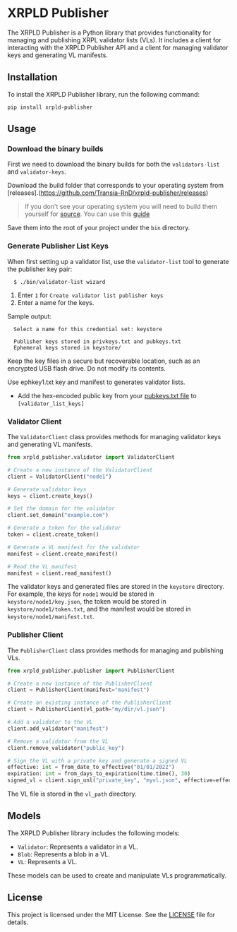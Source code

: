# XRPLD Publisher

The XRPLD Publisher is a Python library that provides functionality for managing and publishing XRPL validator lists (VLs). It includes a client for interacting with the XRPLD Publisher API and a client for managing validator keys and generating VL manifests.

## Installation

To install the XRPLD Publisher library, run the following command:

```
pip install xrpld-publisher
```

## Usage

### Download the binary builds

First we need to download the binary builds for both the `validators-list` and `validator-keys`.

Download the build folder that corresponds to your operating system from [releases].(https://github.com/Transia-RnD/xrpld-publisher/releases)

> If you don't see your operating system you will need to build them yourself for [source](https://github.com/Transia-RnD/validator-list). You can use this [guide](https://github.com/Transia-RnD/validator-list/blob/main/doc/validator-list-guide.md)

Save them into the root of your project under the `bin` directory.

### Generate Publisher List Keys

When first setting up a validator list, use the `validator-list` tool to
generate the publisher key pair:

```
  $ ./bin/validator-list wizard
```

1. Enter `1` for `Create validator list publisher keys`
2. Enter a name for the keys.

Sample output:
```
  Select a name for this credential set: keystore

  Publisher keys stored in privkeys.txt and pubkeys.txt
  Ephemeral keys stored in keystore/
```

Keep the key files in a secure but recoverable location, such as an encrypted
USB flash drive. Do not modify its contents.

Use ephkey1.txt key and manifest to generates validator lists.

* Add the hex-encoded public key from your [pubkeys.txt file](#validator-list-publisher-keys) to `[validator_list_keys]`


### Validator Client

The `ValidatorClient` class provides methods for managing validator keys and generating VL manifests.

```python
from xrpld_publisher.validator import ValidatorClient

# Create a new instance of the ValidatorClient
client = ValidatorClient("node1")

# Generate validator keys
keys = client.create_keys()

# Set the domain for the validator
client.set_domain("example.com")

# Generate a token for the validator
token = client.create_token()

# Generate a VL manifest for the validator
manifest = client.create_manifest()

# Read the VL manifest
manifest = client.read_manifest()
```

The validator keys and generated files are stored in the `keystore` directory. For example, the keys for `node1` would be stored in `keystore/node1/key.json`, the token would be stored in `keystore/node1/token.txt`, and the manifest would be stored in `keystore/node1/manifest.txt`.

### Publisher Client

The `PublisherClient` class provides methods for managing and publishing VLs.

```python
from xrpld_publisher.publisher import PublisherClient

# Create a new instance of the PublisherClient
client = PublisherClient(manifest="manifest")

# Create an existing instance of the PublisherClient
client = PublisherClient(vl_path="my/dir/vl.json")

# Add a validator to the VL
client.add_validator("manifest")

# Remove a validator from the VL
client.remove_validator("public_key")

# Sign the VL with a private key and generate a signed VL
effective: int = from_date_to_effective("01/01/2022")
expiration: int = from_days_to_expiration(time.time(), 30)
signed_vl = client.sign_unl("private_key", "myvl.json", effective=effective, expiration=expiration)
```

The VL file is stored in the `vl_path` directory.

## Models

The XRPLD Publisher library includes the following models:

- `Validator`: Represents a validator in a VL.
- `Blob`: Represents a blob in a VL.
- `VL`: Represents a VL.

These models can be used to create and manipulate VLs programmatically.

## License

This project is licensed under the MIT License. See the [LICENSE](LICENSE) file for details.
